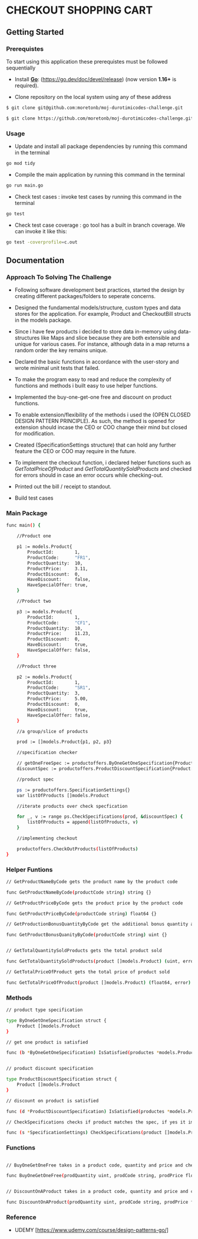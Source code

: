 # CHECKOUT SHOPPING CART

## Getting Started

### Prerequistes 

To start using this application these prerequistes must be followed sequentially
- Install **[Go](https://go.dev/)**: (https://go.dev/doc/devel/release) (now version **1.16+** is required).

- Clone repository on the local system using any of these address 

```sh
$ git clone git@github.com:moretonb/moj-durotimicodes-challenge.git
```

```sh 
$ git clone https://github.com/moretonb/moj-durotimicodes-challenge.git
```
### Usage
- Update and install all package dependencies by running this command in the terminal

```sh
go mod tidy
```
- Compile the main application by running this command in the terminal
```sh
go run main.go
```
- Check test cases : invoke test cases by running this command in the terminal 
```sh 
go test
```
- Check test case coverage : go tool has a built in branch coverage. We can invoke it like this:
```sh
go test -coverprofile=c.out
```
## Documentation

### Approach To Solving The Challenge
- Following software development best practices, started the design by creating different packages/folders to seperate concerns.

- Designed the fundamental models/structure, custom types and data stores for the application. For example, Product and CheckoutBill structs in the models package.

- Since i have few products i decided to store data in-memory using data-structures like Maps and slice because they are both extensible and unique for various cases. For instance, although data in a map returns a random order the key remains unique.  

- Declared the basic functions in accordance with the user-story and wrote minimal unit tests that failed.

- To make the program easy to read and reduce the complexity of functions and methods i built easy to use helper functions.

- Implemented the buy-one-get-one free and discount on product functions.

- To enable extension/flexibility of the methods i used the (OPEN CLOSED DESIGN PATTERN PRINCIPLE). As such, the method is opened for extension should incase the CEO or COO change their mind but closed for modification. 

- Created (SpecificationSettings structure) that can hold any further feature the CEO or COO may require in the future.

- To implement the checkout function, i declared helper functions such as *GetTotalPriceOfProduct* and *GetTotalQuantitySoldProducts* and checked for errors should in case an error occurs while checking-out.

- Printed out the bill / receipt to standout.

- Build test cases

### Main Package
```sh
func main() {

	//Product one

	p1 := models.Product{
		ProductId:        1,
		ProductCode:      "FR1",
		ProductQuantity:  10,
		ProductPrice:     3.11,
		ProductDiscount:  0,
		HaveDiscount:     false,
		HaveSpecialOffer: true,
	}

	//Product two

	p3 := models.Product{
		ProductId:        1,
		ProductCode:      "CF1",
		ProductQuantity:  10,
		ProductPrice:     11.23,
		ProductDiscount:  0,
		HaveDiscount:     true,
		HaveSpecialOffer: false,
	}

	//Product three

	p2 := models.Product{
		ProductId:        1,
		ProductCode:      "SR1",
		ProductQuantity:  3,
		ProductPrice:     5.00,
		ProductDiscount:  0,
		HaveDiscount:     true,
		HaveSpecialOffer: false,
	}

	//a group/slice of products

	prod := []models.Product{p1, p2, p3}

	//specification checker

	// getOneFreeSpec := productoffers.ByOneGetOneSpecification{Product: prod}
	discountSpec := productoffers.ProductDiscountSpecification{Product: prod}

	//product spec

	ps := productoffers.SpecificationSettings{}
	var listOfProducts []models.Product

	//iterate products over check specfication

	for _, v := range ps.CheckSpecifications(prod, &discountSpec) {
		listOfProducts = append(listOfProducts, v)
	}

	//implementing checkout

	productoffers.CheckOutProducts(listOfProducts)
}

```
### Helper Funtions
```sh
// GetProductNameByCode gets the product name by the product code

func GetProductNameByCode(productCode string) string {}

// GetProductPriceByCode gets the product price by the product code

func GetProductPriceByCode(productCode string) float64 {}

// GetProductionBonusQuantityByCode get the additional bonus quantity added to product

func GetProductBonusQuanityByCode(productCode string) uint {}


// GetTotalQuantitySoldProducts gets the total product sold

func GetTotalQuantitySoldProducts(product []models.Product) (uint, error) {}

// GetTotalPriceOfProduct gets the total price of product sold

func GetTotalPriceOfProduct(product []models.Product) (float64, error) {}
```

### Methods
```sh
// product type specification

type ByOneGetOneSpecification struct {
	Product []models.Product
}

// get one product is satisfied

func (b *ByOneGetOneSpecification) IsSatisfied(productes *models.Product) bool {}


// product discount specification

type ProductDiscountSpecification struct {
	Product []models.Product
}

// discount on product is satisfied

func (d *ProductDiscountSpecification) IsSatisfied(productes *models.Product) bool {}

// CheckSpecifications checks if product matches the spec, if yes it implements the specification else returns the real price

func (s *SpecificationSettings) CheckSpecifications(product []models.Product, spec models.OfferSpecification) []models.Product {}

```


### Functions
```sh

// BuyOneGetOneFree takes in a product code, quantity and price and checks if product has a special offer

func BuyOneGetOneFree(prodQuantity uint, prodCode string, prodPrice float64) models.Product {}


// DiscountOnAProduct takes in a product code, quantity and price and checks if product has a discount offer

func DiscountOnAProduct(prodQuantity uint, prodCode string, prodPrice float64) models.Product {}

```

### Reference
 - UDEMY [https://www.udemy.com/course/design-patterns-go/]


